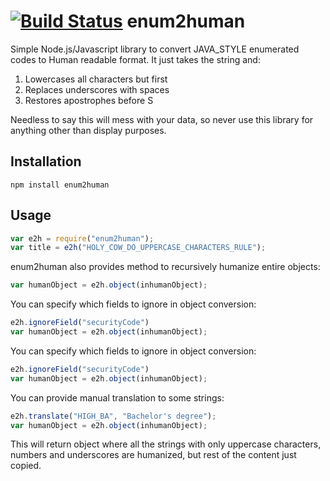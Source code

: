[![Build Status](https://travis-ci.org/Suva/enum2human.svg?branch=master)](https://travis-ci.org/Suva/enum2human)
enum2human
==========

Simple Node.js/Javascript library to convert JAVA_STYLE enumerated codes to Human readable format. It just takes
the string and:

1. Lowercases all characters but first
2. Replaces underscores with spaces
3. Restores apostrophes before S

Needless to say this will mess with your data, so never use this library for anything other than display purposes.

Installation
------------

```shell
npm install enum2human
```

Usage
-----

```javascript
var e2h = require("enum2human");
var title = e2h("HOLY_COW_DO_UPPERCASE_CHARACTERS_RULE");
```

enum2human also provides method to recursively humanize entire objects:
```javascript
var humanObject = e2h.object(inhumanObject);
```

You can specify which fields to ignore in object conversion:
```javascript
e2h.ignoreField("securityCode")
var humanObject = e2h.object(inhumanObject);
```

You can specify which fields to ignore in object conversion:
```javascript
e2h.ignoreField("securityCode")
var humanObject = e2h.object(inhumanObject);
```

You can provide manual translation to some strings:
```javascript
e2h.translate("HIGH_BA", "Bachelor's degree");
var humanObject = e2h.object(inhumanObject);
```

This will return object where all the strings with only uppercase characters, numbers and underscores are humanized, but
rest of the content just copied.